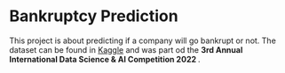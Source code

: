 # Bankruptcy Prediction
This project is about predicting if a company will go bankrupt or not. The dataset can be found in [Kaggle](https://www.kaggle.com/competitions/company-bankruptcy-prediction/overview) and was part od the <b> 3rd Annual International Data Science & AI Competition 2022 </b>.
